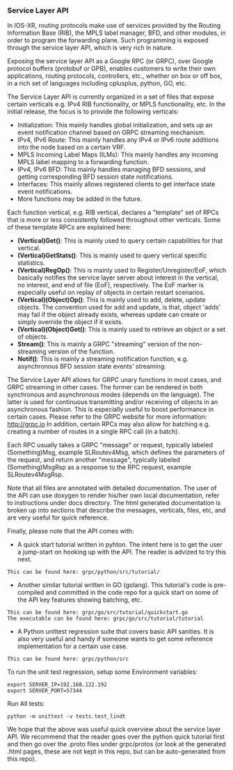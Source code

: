 ### Service Layer API

In IOS-XR, routing protocols make use of services provided by the Routing Information Base (RIB), the MPLS label manager, BFD, and other modules, in order to program the forwarding plane. Such programming is exposed through the service layer API, which is very rich in nature.

Exposing the service layer API as a Google RPC (or GRPC), over Google protocol buffers (protobuf or GPB), enables customers to write their own applications, routing protocols, controllers, etc., whether on box or off box, in a rich set of languages including cplusplus, python, GO, etc.

The Service Layer API is currently organized in a set of files that expose certain verticals e.g. IPv4 RIB functionality, or MPLS functionality, etc.
In the initial release, the focus is to provide the following verticals:

* Initialization: This mainly handles global initialization, and sets up an event notification channel based on GRPC streaming mechanism.
* IPv4, IPv6 Route: This mainly handles any IPv4 or IPv6 route additions into the node based on a certain VRF.
* MPLS Incoming Label Maps (ILMs): This mainly handles any incoming MPLS label mapping to a forwarding function.
* IPv4, IPv6 BFD: This mainly handles managing BFD sessions, and getting corresponding BFD session state notifications.
* Interfaces: This mainly allows registered clients to get interface state event notifications.
* More functions may be added in the future.

Each function vertical, e.g. RIB vertical, declares a "template" set of RPCs that is more or less consistently followed throughout other verticals. Some of these template RPCs are explained here:

* **(Vertical)Get()**: This is mainly used to query certain capabilities for that vertical.
* **(Vertical)GetStats()**: This is mainly used to query vertical specific statistics.
* **(Vertical)RegOp()**: This is mainly used to Register/Unregister/EoF, which basically notifies the service layer server about interest in the vertical, no interest, and end of file (EoF), respectively. The EoF marker is especially useful on replay of objects in certain restart scenarios.
* **(Vertical)(Object)Op()**: This is mainly used to add, delete, update objects. The convention used for add and update, is that, object 'adds' may fail if the object already exists, whereas update can create or simply override the object if it exists.
* **(Vertical)(Object)Get()**: This is mainly used to retrieve an object or a set of objects.
* **Stream()**: This is mainly a GRPC "streaming" version of the non-streaming version of the function.
* **Notif()**: This is mainly a streaming notification function, e.g. asynchronous BFD session state events' streaming.

The Service Layer API allows for GRPC unary functions in most cases, and GRPC streaming in other cases. The former can be rendered in both synchronous and asynchronous modes (depends on the language). The latter is used for continuous transmitting and/or receiving of objects in an asynchronous fashion. This is especially useful to boost performance in certain cases. Please refer to the GRPC website for more information: <http://grpc.io>
In addition, certain RPCs may also allow for batching e.g. creating a number of routes in a single RPC call (in a batch).

Each RPC usually takes a GRPC "message" or request, typically labeled (Something)Msg, example SLRoutev4Msg, which defines the parameters of the request, and return another "message", typically labeled (Something)MsgRsp as a response to the RPC request, example SLRoutev4MsgRsp.

Note that all files are annotated with detailed documentation.
The user of the API can use doxygen to render his/her own local documentation, refer to instructions under docs directory. The html generated documentation is broken up into sections that describe the messages, verticals, files, etc, and are very useful for quick reference.

Finally, please note that the API comes with:

* A quick start tutorial written in pyhton. The intent here is to get the user a jump-start on hooking up with the API. The reader is advized to try this next.

```
This can be found here: grpc/python/src/tutorial/
```

* Another similar tutorial written in GO (golang). This tutorial's code is pre-compiled and committed in the code repo for a quick start on some of the API key features showing batching, etc.

```
This can be found here: grpc/go/src/tutorial/quickstart.go
The executable can be found here: grpc/go/src/tutorial/tutorial
```

* A Python unittest regression suite that covers basic API sanities. It is also very useful and handy if someone wants to get some reference implementation for a certain use case.

```
This can be found here: grpc/python/src
```

To run the unit test regression, setup some Environment variables:

```
export SERVER_IP=192.168.122.192
export SERVER_PORT=57344
```

Run All tests:

```
python -m unittest -v tests.test_lindt
```

We hope that the above was useful quick overview about the service layer API. We recommend that the reader goes over the python quick tutorial first and then go over the .proto files under grpc/protos (or look at the generated .html pages, these are not kept in this repo, but can be auto-generated from this repo).
